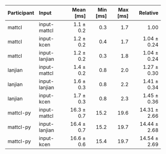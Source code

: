 | Participant | Input | Mean [ms] | Min [ms] | Max [ms] | Relative |
|:---|:---|---:|---:|---:|---:|
| mattcl | input-mattcl | 1.1 ± 0.2 | 0.3 | 1.7 | 1.00 |
| mattcl | input-kcen | 1.2 ± 0.2 | 0.4 | 1.7 | 1.04 ± 0.24 |
| mattcl | input-lanjian | 1.2 ± 0.2 | 0.3 | 1.8 | 1.04 ± 0.24 |
| lanjian | input-mattcl | 1.4 ± 0.2 | 0.8 | 2.0 | 1.27 ± 0.30 |
| lanjian | input-lanjian | 1.6 ± 0.3 | 0.8 | 2.2 | 1.41 ± 0.34 |
| lanjian | input-kcen | 1.7 ± 0.3 | 0.8 | 2.3 | 1.45 ± 0.36 |
| mattcl-py | input-mattcl | 16.3 ± 0.7 | 15.2 | 19.6 | 14.31 ± 2.66 |
| mattcl-py | input-lanjian | 16.4 ± 0.7 | 15.2 | 19.7 | 14.44 ± 2.68 |
| mattcl-py | input-kcen | 16.6 ± 0.6 | 15.4 | 19.7 | 14.54 ± 2.69 |
